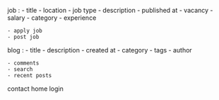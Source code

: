 job :
    - title
    - location
    - job type
    - description
    - published at
    - vacancy
    - salary
    - category
    - experience
    
    - apply job
    - post job

blog :
    - title
    - description
    - created at
    - category
    - tags
    - author
    
    - comments
    - search
    - recent posts

contact
home
login
